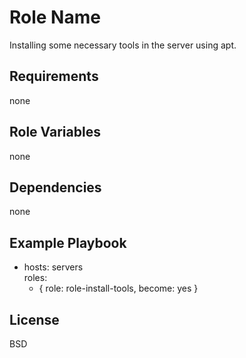 Role Name
=========

Installing some necessary tools in the server using apt.

Requirements
------------
none

Role Variables
--------------
none

Dependencies
------------
none

Example Playbook
----------------

- hosts: servers    
  roles:
  - { role: role-install-tools, become: yes }

License
-------

BSD
